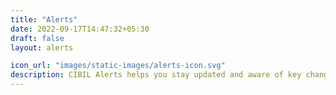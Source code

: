 ```yaml
---
title: "Alerts"
date: 2022-09-17T14:47:32+05:30
draft: false
layout: alerts

icon_url: "images/static-images/alerts-icon.svg"
description: CIBIL Alerts helps you stay updated and aware of key changes in your credit profile.<br>Alerts is available with 6-month and 12-month subscription plans.
---
```

